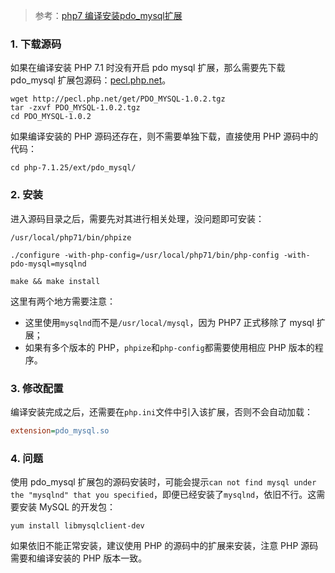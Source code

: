 > 参考：[php7 编译安装pdo_mysql扩展](https://my.oschina.net/u/2399303/blog/1512320)

### 1. 下载源码

如果在编译安装 PHP 7.1 时没有开启 pdo mysql 扩展，那么需要先下载 pdo_mysql 扩展包源码：[pecl.php.net](http://pecl.php.net/package/PDO_MYSQL)。

```shell
wget http://pecl.php.net/get/PDO_MYSQL-1.0.2.tgz
tar -zxvf PDO_MYSQL-1.0.2.tgz
cd PDO_MYSQL-1.0.2
```

如果编译安装的 PHP 源码还存在，则不需要单独下载，直接使用 PHP 源码中的代码：

```shell
cd php-7.1.25/ext/pdo_mysql/
```

### 2. 安装

进入源码目录之后，需要先对其进行相关处理，没问题即可安装：

```shell
/usr/local/php71/bin/phpize

./configure -with-php-config=/usr/local/php71/bin/php-config -with-pdo-mysql=mysqlnd

make && make install
```

这里有两个地方需要注意：

* 这里使用`mysqlnd`而不是`/usr/local/mysql`，因为 PHP7 正式移除了 mysql 扩展；
* 如果有多个版本的 PHP，`phpize`和`php-config`都需要使用相应 PHP 版本的程序。

### 3. 修改配置

编译安装完成之后，还需要在`php.ini`文件中引入该扩展，否则不会自动加载：

```ini
extension=pdo_mysql.so
```

### 4. 问题

使用 pdo_mysql 扩展包的源码安装时，可能会提示`can not find mysql under the "mysqlnd" that you specified`，即便已经安装了`mysqlnd`，依旧不行。这需要安装 MySQL 的开发包：

```shell
yum install libmysqlclient-dev
```

如果依旧不能正常安装，建议使用 PHP 的源码中的扩展来安装，注意 PHP 源码需要和编译安装的 PHP 版本一致。


